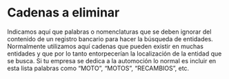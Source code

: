 # Cadenas a eliminar

Indicamos aquí que palabras o nomenclaturas que se deben ignorar del contenido de un registro bancario para hacer la búsqueda de entidades. Normalmente utilizamos aquí cadenas que pueden existir en muchas entidades y que por lo tanto entorpecerían la localización de la entidad que se busca. Si tu empresa se dedica a la automoción lo normal es incluir en esta lista palabras como “MOTO”, “MOTOS”, “RECAMBIOS”, etc.
